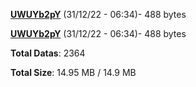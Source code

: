 [**UWUYb2pY**](/data/UWUYb2pY.txt) (31/12/22 - 06:34)- 488 bytes

[**UWUYb2pY**](/data/UWUYb2pY.txt) (31/12/22 - 06:34)- 488 bytes

**Total Datas**: 2364

**Total Size**: 14.95 MB / 14.9 MB